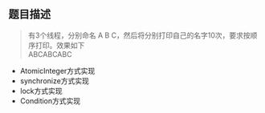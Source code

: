 ## 题目描述

> 有3个线程，分别命名 A B C，然后将分别打印自己的名字10次，要求按顺序打印。效果如下  
ABCABCABC

* AtomicInteger方式实现
* synchronize方式实现
* lock方式实现
* Condition方式实现